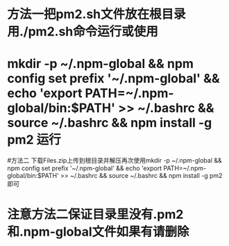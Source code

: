 # 方法一把pm2.sh文件放在根目录用./pm2.sh命令运行或使用
# mkdir -p ~/.npm-global && npm config set prefix '~/.npm-global' && echo 'export PATH=~/.npm-global/bin:$PATH' >> ~/.bashrc && source ~/.bashrc && npm install -g pm2  运行
#方法二 下载Files.zip上传到根目录并解压再次使用mkdir -p ~/.npm-global && npm config set prefix '~/.npm-global' && echo 'export PATH=~/.npm-global/bin:$PATH' >> ~/.bashrc && source ~/.bashrc && npm install -g pm2 即可
# 注意方法二保证目录里没有.pm2和.npm-global文件如果有请删除
